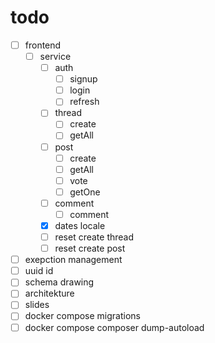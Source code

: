 # todo

- [ ] frontend
  - [ ] service
    - [ ] auth
      - [ ] signup
      - [ ] login
      - [ ] refresh
    - [ ] thread
      - [ ] create
      - [ ] getAll
    - [ ] post
      - [ ] create
      - [ ] getAll
      - [ ] vote
      - [ ] getOne
    - [ ] comment
      - [ ] comment
    - [x] dates locale
    - [ ] reset create thread
    - [ ] reset create post
- [ ] exepction management
- [ ] uuid id 
- [ ] schema drawing
- [ ] architekture
- [ ] slides
- [ ] docker compose migrations
- [ ] docker compose composer dump-autoload